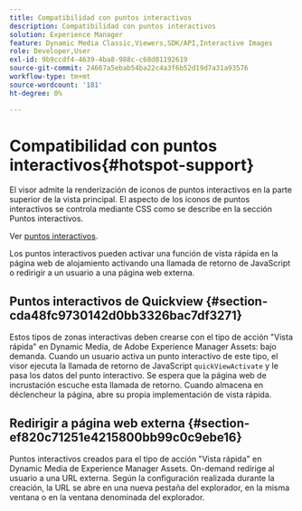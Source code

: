 ```yaml
---
title: Compatibilidad con puntos interactivos
description: Compatibilidad con puntos interactivos
solution: Experience Manager
feature: Dynamic Media Classic,Viewers,SDK/API,Interactive Images
role: Developer,User
exl-id: 9b9ccdf4-4639-4ba8-988c-c68d81192619
source-git-commit: 24667a5ebab54ba22c4a3f6b52d19d7a31a93576
workflow-type: tm+mt
source-wordcount: '181'
ht-degree: 0%

---
```


# Compatibilidad con puntos interactivos{#hotspot-support}

El visor admite la renderización de iconos de puntos interactivos en la parte superior de la vista principal. El aspecto de los iconos de puntos interactivos se controla mediante CSS como se describe en la sección Puntos interactivos.

Ver [puntos interactivos](../../c-html5-aem-asset-viewers/c-html5-aem-interactive-images/c-html5-aem-interactive-image-customizingviewer/r-html5-aem-int-image-customize-hotspots.md#reference-2ac3cc414ef2467390bf53145f1d8d74).

Los puntos interactivos pueden activar una función de vista rápida en la página web de alojamiento activando una llamada de retorno de JavaScript o redirigir a un usuario a una página web externa.

## Puntos interactivos de Quickview {#section-cda48fc9730142d0bb3326bac7df3271}

Estos tipos de zonas interactivas deben crearse con el tipo de acción &quot;Vista rápida&quot; en Dynamic Media, de Adobe Experience Manager Assets: bajo demanda. Cuando un usuario activa un punto interactivo de este tipo, el visor ejecuta la llamada de retorno de JavaScript `quickViewActivate` y le pasa los datos del punto interactivo. Se espera que la página web de incrustación escuche esta llamada de retorno. Cuando almacena en déclencheur la página, abre su propia implementación de vista rápida.

## Redirigir a página web externa {#section-ef820c71251e4215800bb99c0c9ebe16}

Puntos interactivos creados para el tipo de acción &quot;Vista rápida&quot; en Dynamic Media de Experience Manager Assets. On-demand redirige al usuario a una URL externa. Según la configuración realizada durante la creación, la URL se abre en una nueva pestaña del explorador, en la misma ventana o en la ventana denominada del explorador.
